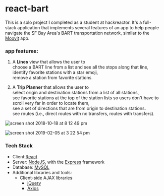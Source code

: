 # react-bart
This is a solo project I completed as a student at hackreactor. It's a full-stack application that implements several features of an app to help people navigate the SF Bay Area's BART transportation network, similar to the [Moovit](https://moovitapp.com) app. 

### app features:

1. A **Lines** view that allows the user to </br>
   choose a BART line from a list and see all the stops along that line, </br>
   identify favorite stations with a star emoji,</br>
   remove a station from favorite stations. </br>

2. A **Trip Planner** that allows the user to </br>
   select origin and destination stations from a list of all stations, </br>
   see favorite stations at the top of the station lists so users don't have to scroll very far in order to locate them, </br>
   see a set of directions that are from origin to destination stations. </br>
   see routes (i.e., direct routes with no transfers, routes with transfers). </br>



![screen shot 2018-10-18 at 8 12 49 pm](https://user-images.githubusercontent.com/35877838/47195881-c1da9580-d312-11e8-86d3-13f488025c0f.png)

![screen shot 2019-02-05 at 3 22 54 pm](https://user-images.githubusercontent.com/35877838/52310978-253c1200-295a-11e9-809b-9b33e1c64dab.png)



### Tech Stack
- Client:[React](https://facebook.github.io/react)
- Server: [NodeJS](https://nodejs.org), with the [Express](https://express.js.com) framework
- Database: [MySQL](https://dev.mysql.com/doc/refman/5.7/en/)
- Additional libraries and tools:
  - Client-side AJAX libraries 
    - [jQuery](https://jquery.com/)
    - [Axios](https://github.com/axios/axios)

